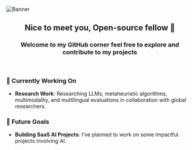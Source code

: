![Banner](https://github.com/user-attachments/assets/c714ac29-3059-4cb2-8679-c4e7ec92da3c)

<h2 align="center">Nice to meet you, Open-source fellow 👋</h2>
<h3 align="center">Welcome to my GitHub corner feel free to explore and contribute to my projects</h3><br>

### 🌱 Currently Working On

- **Research Work**: Researching LLMs, metaheuristic algorithms, multimodality, and multilingual evaluations in collaboration with global researchers.

### 🔭 Future Goals

- **Building SaaS AI Projects**: I've planned to work on some impactful projects involving AI.
